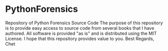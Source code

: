 # PythonForensics
Repository of Python Forensics Source Code
The purpose of this repository is to provide easy access to source code from several books that I have authored. 
All software is provided "as is" and is distributed using the MIT License.
I hope that this repository provides value to you.
Best Regards, Chet
